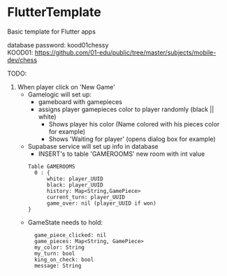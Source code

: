 # FlutterTemplate
Basic template for Flutter apps

database password: kood01chessy <br>
KOOD01: https://github.com/01-edu/public/tree/master/subjects/mobile-dev/chess

TODO:
1. When player click on 'New Game'
    * Gamelogic will set up:
      * gameboard with gamepieces
      * assigns player gamepieces color to player randomly (black || white)
        * Shows player his color (Name colored with his pieces color for example)
        * Shows 'Waiting for player' (opens dialog box for example)
    * Supabase service will set up info in database
      * INSERT's to table 'GAMEROOMS' new room with int value
      ````
      Table GAMEROOMS
        0 : { 
            white: player_UUID
            black: player_UUID
            history: Map<String,GamePiece>
            current_turn: player_UUID
            game_over: nil (player_UUID if won)
      }
      ````
    * GameState needs to hold:
      ````
        game_piece_clicked: nil
        game_pieces: Map<String, GamePiece>
        my_color: String
        my_turn: bool
        king_on_check: bool
        message: String
      ````
      
        
        

